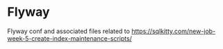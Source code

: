 # Flyway

Flyway conf and associated files related to https://sqlkitty.com/new-job-week-5-create-index-maintenance-scripts/ 
